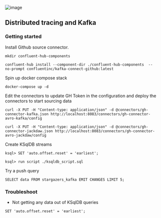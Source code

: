 ![image](https://user-images.githubusercontent.com/3109377/105387384-642e0580-5c0d-11eb-9365-3ce778d42466.png)


## Distributed tracing and Kafka

### Getting started

Install Github source connector. 

```
mkdir confluent-hub-components

confluent-hub install --component-dir ./confluent-hub-components  --no-prompt confluentinc/kafka-connect-github:latest  
```

Spin up docker compose stack 

```
docker-compose up -d
```

Edit the connectors to update GH Token in the configuration and deploy the connectors to start sourcing data

```
curl -X PUT -H "Content-type: application/json" -d @connectors/gh-connector-kafka.json http://localhost:8083/connectors/gh-connector-avro-kafka/config

curl -X PUT -H "Content-type: application/json" -d @connectors/gh-connector-jackdaw.json http://localhost:8083/connectors/gh-connector-avro-jackdaw/config
```

Create KSqlDB streams 

```
ksql> SET 'auto.offset.reset' = 'earliest';
 
ksql> run script ./ksqldb_script.sql
```

Try a push query

```
SELECT data FROM stargazers_kafka EMIT CHANGES LIMIT 5;
```

### Troubleshoot

* Not getting any data out of KSqlDB queries

```
SET 'auto.offset.reset' = 'earliest';
```